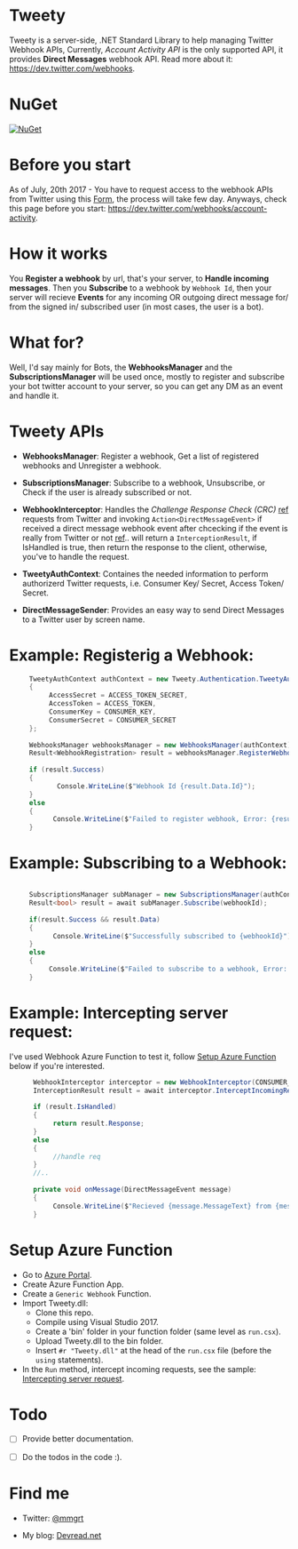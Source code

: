 # Tweety
Tweety is a server-side, .NET Standard Library to help managing Twitter Webhook APIs,
Currently, *Account Activity API* is the only supported API, it provides **Direct Messages** webhook API.
Read more about it: https://dev.twitter.com/webhooks.

# NuGet
[![NuGet](https://img.shields.io/badge/nuget-Tweety-blue.svg)](https://nuget.org/packages/Tweety/)


# Before you start
As of July, 20th 2017 - You have to request access to the webhook APIs from Twitter using this [Form](https://gnipinc.formstack.com/forms/account_activity_api_configuration_request_form), the process will take few day.
Anyways, check this page before you start: https://dev.twitter.com/webhooks/account-activity.


# How it works
You **Register a webhook** by url, that's your server, to **Handle incoming messages**.
Then you **Subscribe** to a webhook by `Webhook Id`, then your server will recieve **Events** for any incoming OR outgoing direct message for/ from the signed in/ subscribed user (in most cases, the user is a bot). 


# What for?
Well, I'd say mainly for Bots, the **WebhooksManager** and the **SubscriptionsManager** will be used once, mostly to register and subscribe your bot twitter account to your server, so you can get any DM as an event and handle it.


# Tweety APIs

  - **WebhooksManager**: Register a webhook, Get a list of registered webhooks and Unregister a webhook.
  
  - **SubscriptionsManager**: Subscribe to a webhook, Unsubscribe, or Check if the user is already subscribed or not.
  
  - **WebhookInterceptor**: Handles the *Challenge Response Check (CRC)* [ref](https://dev.twitter.com/webhooks/securing#required-challenge-response-check)  requests from Twitter and invoking `Action<DirectMessageEvent>` if received a direct message webhook event after chcecking if the event is really from Twitter or not [ref](https://dev.twitter.com/webhooks/securing#validating-the-signature-header).. will return a `InterceptionResult`, if IsHandled is true, then return the response to the client, otherwise, you've to handle the request. 
  
  - **TweetyAuthContext**: Containes the needed information to perform authorizerd Twitter requests, i.e. Consumer Key/ Secret, Access Token/ Secret.
  
  - **DirectMessageSender**: Provides an easy way to send Direct Messages to a Twitter user by screen name.
  
# Example: Registerig a Webhook:
  ```csharp
       TweetyAuthContext authContext = new Tweety.Authentication.TweetyAuthContext()
       {
            AccessSecret = ACCESS_TOKEN_SECRET,
            AccessToken = ACCESS_TOKEN,
            ConsumerKey = CONSUMER_KEY,
            ConsumerSecret = CONSUMER_SECRET
       };
              
       WebhooksManager webhooksManager = new WebhooksManager(authContext);
       Result<WebhookRegistration> result = webhooksManager.RegisterWebhook("https://something.com/Twitbot");
    
       if (result.Success)
       {
             Console.WriteLine($"Webhook Id {result.Data.Id}");
       }
       else
       {
             Console.WriteLine($"Failed to register webhook, Error: {result.Error.ToString()}");
       }

  ```
# Example: Subscribing to a Webhook:

  ```csharp

       SubscriptionsManager subManager = new SubscriptionsManager(authContext);
       Result<bool> result = await subManager.Subscribe(webhookId);
     
       if(result.Success && result.Data)
       {
            Console.WriteLine($"Successfully subscribed to {webhookId}");
       }
       else
       {
            Console.WriteLine($"Failed to subscribe to a webhook, Error: {result.Error?.ToString() ?? "Error isn't available"}");
       }
  ```

# Example: Intercepting server request:

I've used Webhook Azure Function to test it, follow [Setup Azure Function](https://github.com/mmgrt/Tweety#setup-azure-function) below if you're interested.

 ```csharp
       WebhookInterceptor interceptor = new WebhookInterceptor(CONSUMER_KEY);
       InterceptionResult result = await interceptor.InterceptIncomingRequest(requestMessage, onMessage);
           
       if (result.IsHandled)
       {
            return result.Response;
       }
       else
       {
            //handle req
       }
       //..
       
       private void onMessage(DirectMessageEvent message)
       {
            Console.WriteLine($"Recieved {message.MessageText} from {message.Sender.Name}.");
       }
 ```

# Setup Azure Function
   - Go to [Azure Portal](https://portal.azure.com).
   - Create Azure Function App.
   - Create a `Generic Webhook` Function.
   - Import Tweety.dll:
      - Clone this repo.
      - Compile using Visual Studio 2017.
      - Create a 'bin' folder in your function folder (same level as `run.csx`).
      - Upload Tweety.dll to the bin folder.
      - Insert `#r "Tweety.dll"` at the head of the `run.csx` file (before the `using` statements).
   - In the `Run` method, intercept incoming requests, see the sample: [Intercepting server request](https://github.com/mmgrt/Tweety#sample-intercepting-server-request).
   
   
# Todo
- [ ] Provide better documentation.
- [ ] Do the todos in the code :).


# Find me

- Twitter: [@mmgrt](https://www.twitter.com/mmgrt)

- My blog: [Devread.net](http://devread.net)

